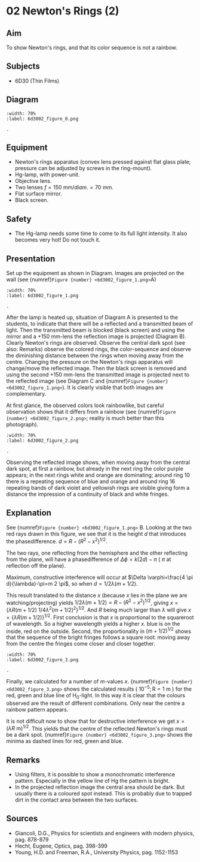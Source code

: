 # 02 Newton's Rings (2)
  
## Aim   
 To show Newton's rings, and that its color sequence is not a rainbow.    
  
## Subjects   
* 6D30 (Thin Films)   

## Diagram
   
```{figure} figures/figure_0.png  
:width: 70%  
:label: 6d3002_figure_0.png  

. 
```
     
  
## Equipment   
 *  Newton's rings apparatus (convex lens pressed against flat glass plate; pressure can be adjusted by screws in the ring-mount). 
 *  Hg-lamp, with power-unit. 
 *  Objective lens. 
 *  Two lenses $f=150\mathrm{~mm}/diam.=70\mathrm{~mm}$. 
 *  Flat surface mirror. 
 *  Black screen.   
  
## Safety   
 
 *  The Hg-lamp needs some time to come to its full light intensity. It also becomes very hot! Do not touch it.
   
  
## Presentation   
Set up the equipment as shown in Diagram. Images are projected on the wall (see {numref}`Figure {number} <6d3002_figure_1.png>`A)    
```{figure} figures/figure_1.png  
:width: 70%  
:label: 6d3002_figure_1.png  

. 
```

After the lamp is heated up, situation of Diagram A is presented to the students, to indicate that there will be a reflected and a transmitted beam of light. Then the transmitted beam is blocked (black screen) and using the mirror and a $+150 \mathrm{~mm}$-lens the reflection image is projected (Diagram B). Clearly Newton's rings are observed. Observe the central dark spot (see also: Remarks) observe the colored rings, the color-sequence and observe the diminishing distance between the rings when moving away from the centre. Changing the pressure on the Newton's rings apparatus will change/move the reflected image. Then the black screen is removed and using the second $+150 \mathrm{~mm}$-lens the transmitted image is projected next to the reflected image (see Diagram C and {numref}`Figure {number} <6d3002_figure_1.png>`). It is clearly visible that both images are complementary.

At first glance, the observed colors look rainbowlike, but careful observation shows that it differs from a rainbow (see {numref}`Figure {number} <6d3002_figure_2.png>`; reality is much better than this photograph).

```{figure} figures/figure_2.png  
:width: 70%  
:label: 6d3002_figure_2.png  

. 
```

Observing the reflected image shows, when moving away from the central dark spot, at first a rainbow, but already in the next ring the color purple appears; in the next rings white and orange are dominating; around ring 10 there is a repeating sequence of blue and orange and around ring 16 repeating bands of dark violet and yellowish rings are visible giving form a distance the impression of a continuity of black and white fringes.   
  
## Explanation   
See {numref}`Figure {number} <6d3002_figure_1.png>` B. Looking at the two red rays drawn in this figure, we see that it is the height $d$ that introduces the phasedifference. $d=R-\left(R^{2}-x^{2}\right)^{1 / 2}$.

The two rays, one reflecting from the hemisphere and the other reflecting from the plane, will have a phasedifference of $\Delta \phi=k(2 d)-\pi$ ( $\pi$ at reflection off the plane).

Maximum, constructive interference will occur at $\Delta \varphi=\frac{4 \pi d}{\lambda}-\pi=m 2 \pi$, so when $d=1 / 2 \lambda(m+1 / 2)$.

This result translated to the distance $x$ (because $x$ lies in the plane we are watching/projecting) yields $1 / 2 \lambda(m+1 / 2)=R-\left(R^{2}-x^{2}\right)^{1 / 2}$, giving $x=\{\lambda R(m+1 / 2)$ $\left.1 / 4 \lambda^{2}(m+1 / 2)^{2}\right\}^{1 / 2}$. And $R$ being much larger than $\lambda$ will give $x=\{\lambda R(m+1 / 2)\}^{1 / 2}$. First conclusion is that $x$ is proportional to the squareroot of wavelength. So a higher wavelength yields a higher $x$. blue is on the inside, red on the outside. Second, the proportionality in $(m+1 / 2)^{1 / 2}$ shows that the sequence of the bright fringes follows a square root: moving away from the centre the fringes come closer and closer together.

```{figure} figures/figure_3.png  
:width: 70%  
:label: 6d3002_figure_3.png  

. 
```

Finally, we calculated for a number of $m$-values $x$. {numref}`Figure {number} <6d3002_figure_3.png>` shows the calculated results ( $10^{-5} ; \mathrm{R}=1 \mathrm{~m}$ ) for the red, green and blue line of $\mathrm{H}_{0}$-light. In this way it is clear that the colours observed are the result of different combinations. Only near the centre a rainbow pattern appears.

It is not difficult now to show that for destructive interference we get $x=(\lambda R \mathrm{~m})^{1 / 2}$. This yields that the centre of the reflected Newton's rings must be a dark spot. {numref}`Figure {number} <6d3002_figure_3.png>` shows the minima as dashed lines for red, green and blue.
  
## Remarks
 *  Using filters, it is possible to show a monochromatic interference pattern. Especially in the yellow line of Hg the pattern is bright. 
 *  In the projected reflection image the central area should be dark. But usually there is a coloured spot instead. This is probably due to trapped dirt in the contact area between the two surfaces.
   
  
## Sources
 *  Giancoli, D.G., Physics for scientists and engineers with modern physics, pag. 878-879 
 *  Hecht, Eugene, Optics, pag. 398-399 
 *  Young, H.D. and Freeman, R.A., University Physics, pag. 1152-1153
 